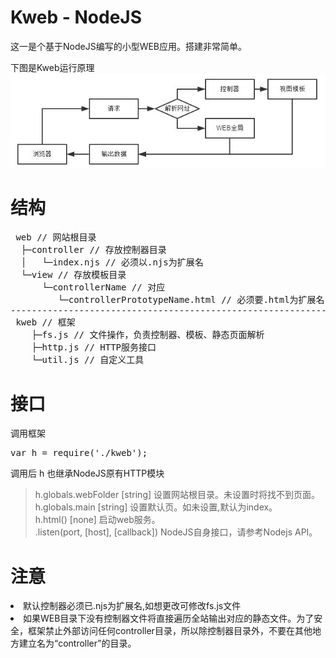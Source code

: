 # Kweb - NodeJS
<p>这一是个基于NodeJS编写的小型WEB应用。搭建非常简单。</p>
<p>
下图是Kweb运行原理<br>
<img src ="demo/public/images/2.jpg"/>
</p>

# 结构
<pre>
 web // 网站根目录
  ├─controller // 存放控制器目录
  │   └─index.njs // 必须以.njs为扩展名
  └─view // 存放模板目录
      └─controllerName // 对应
         └─controllerPrototypeName.html // 必须要.html为扩展名
-----------------------------------------------------------------
 kweb // 框架
    ├─fs.js // 文件操作，负责控制器、模板、静态页面解析
    ├─http.js // HTTP服务接口
    └─util.js // 自定义工具
</pre>

# 接口
调用框架
<pre>var h = require('./kweb');</pre>

调用后 h 也继承NodeJS原有HTTP模块

> h.globals.webFolder  [string] 设置网站根目录。未设置时将找不到页面。<br>
> h.globals.main  [string] 设置默认页。如未设置,默认为index。<br>
> h.html() [none] 启动web服务。<br>
> .listen(port, [host], [callback])  NodeJS自身接口，请参考Nodejs API。<br>

# 注意
<li>默认控制器必须已.njs为扩展名,如想更改可修改fs.js文件</li>
<li>如果WEB目录下没有控制器文件将直接遍历全站输出对应的静态文件。为了安全，框架禁止外部访问任何controller目录，所以除控制器目录外，不要在其他地方建立名为“controller”的目录。</li>
